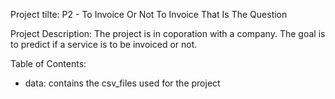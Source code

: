 Project tilte: P2 - To Invoice Or Not To Invoice That Is The Question

Project Description: The project is in coporation with a company. The goal is to predict if a service is to be invoiced or not.

Table of Contents:
- data: contains the csv_files used for the project